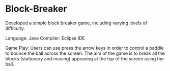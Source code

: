 # Block-Breaker
Developed a simple block breaker game, including varying levels of difficulty. 

Language: Java         Compiler: Eclipse IDE

Game Play: Users can use press the arrow keys in order to control a paddle to bounce the ball across the screen. The aim of the game is to break all the blocks (stationary and moving) appearing at the top of the screen using the ball. 
